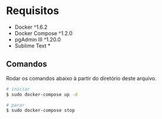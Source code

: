 # Requisitos

 * Docker ^1.6.2
 * Docker Compose ^1.2.0
 * pgAdmin III ^1.20.0
 * Sublime Text *

## Comandos
Rodar os comandos abaixo à partir do diretório deste arquivo.

```bash
# iniciar
$ sudo docker-compose up -d

# parar
$ sudo docker-compose stop
```
